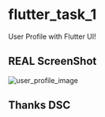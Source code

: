 # flutter_task_1

User Profile with Flutter UI!


## REAL ScreenShot

![user_profile_image](https://user-images.githubusercontent.com/47388207/115993754-83ee1480-a5d4-11eb-8100-2b6c4d77bbe4.jpg)

## Thanks DSC
